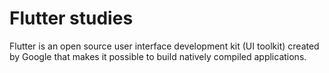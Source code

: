 # Flutter studies

Flutter is an open source user interface development kit (UI toolkit) created by Google that makes it possible to build natively compiled applications.
